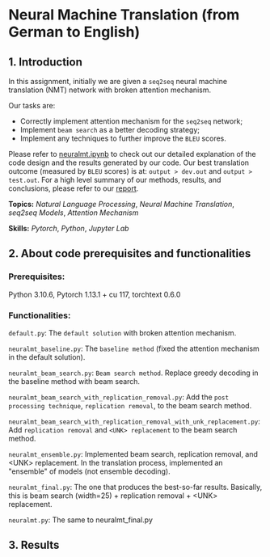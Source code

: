# Neural Machine Translation (from German to English)

## 1. Introduction

In this assignment, initially we are given a `seq2seq` neural machine translation (NMT) network with broken attention mechanism.

Our tasks are:

- Correctly implement attention mechanism for the `seq2seq` network;
- Implement `beam search` as a better decoding strategy;
- Implement any techniques to further improve the `BLEU` scores.

Please refer to [neuralmt.ipynb](neuralmt.ipynb) to check out our detailed explanation of the code design and the results generated by our code. Our best translation outcome (measured by `BLEU` scores) is at: `output > dev.out` and `output > test.out`. For a high level summary of our methods, results, and conclusions, please refer to our [report](report.pdf).

**Topics:** _Natural Language Processing_, _Neural Machine Translation_, _seq2seq Models_, _Attention Mechanism_

**Skills:** _Pytorch_, _Python_, _Jupyter Lab_

## 2. About code prerequisites and functionalities

### Prerequisites: 

Python 3.10.6, Pytorch 1.13.1 + cu 117, torchtext 0.6.0

### Functionalities:

`default.py`: The `default solution` with broken attention mechanism.

`neuralmt_baseline.py`: The `baseline method` (fixed the attention mechanism in the default solution).

`neuralmt_beam_search.py`: `Beam search method`. Replace greedy decoding in the baseline method with beam search.

`neuralmt_beam_search_with_replication_removal.py`: Add the `post processing technique`, `replication removal`, to the beam search method.

`neuralmt_beam_search_with_replication_removal_with_unk_replacement.py`: Add `replication removal` and `<UNK> replacement` to the beam search method.

`neuralmt_ensemble.py`: Implemented beam search, replication removal, and \<UNK\> replacement. In the translation process, implemented an "ensemble" of models (not ensemble decoding).

`neuralmt_final.py`: The one that produces the best-so-far results. Basically, this is beam search (width=25) + replication removal + \<UNK\> replacement.

`neuralmt.py`: The same to neuralmt_final.py

## 3. Results

